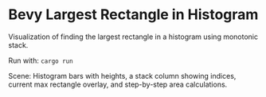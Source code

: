 # Bevy Largest Rectangle in Histogram

Visualization of finding the largest rectangle in a histogram using monotonic stack.

Run with: `cargo run`

Scene: Histogram bars with heights, a stack column showing indices, current max rectangle overlay, and step-by-step area calculations.